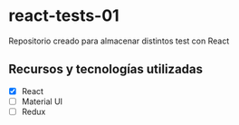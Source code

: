 # react-tests-01

Repositorio creado para almacenar distintos test con React

## Recursos y tecnologías utilizadas

- [x] React
- [ ] Material UI
- [ ] Redux
